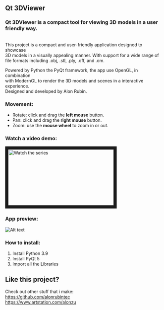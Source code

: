 ## Qt 3DViewer
### Qt 3DViewer is a compact tool for viewing 3D models in a user friendly way. 

<br>This project is a compact and user-friendly application designed to showcase 
<br>3D models in a visually appealing manner. With support for a wide range of 
<br>file formats including .obj, .stl, .ply, .off, and .om.

Powered by Python the PyQt framework, the app use OpenGL, in combination 
<br>with ModernGL to render the 3D models and scenes in a interactive experience.
<br>Designed and developed by Alon Rubin.



### Movement:

- Rotate:  click and drag the <b>left mouse</b> button.
- Pan: click and drag the <b>right mouse</b> button.
- Zoom: use the <b>mouse wheel</b> to zoom in or out.

### Watch a video demo:

<a href="https://www.youtube.com/watch?v=ZwK2B9AODtw&ab_channel=ALONZUBINA" target="_blank">
<img src="https://i.ytimg.com/an_webp/ZwK2B9AODtw/mqdefault_6s.webp?du=3000&sqp=CPzh5Z4G&rs=AOn4CLCFIgJwRNM3GbouU5iCmgl1I0AuDw" alt="Watch the series" width="340" height="180" border="10" />
</a>

### App preview:
![Alt text](https://github.com/alonrubintec/3DViewer/blob/master/resource/app_preview.PNG?raw=true "app_preview.png")

### How to install:

1. Install Python 3.9
2. Install PyQt 5
3. Import all the Libraries

## Like this project?

Check out other stuff that i make:
<br>https://github.com/alonrubintec
<br>https://www.artstation.com/alonzu
